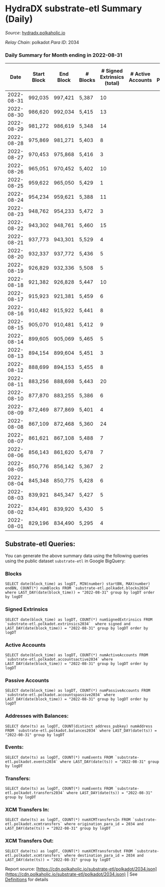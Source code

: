 # HydraDX substrate-etl Summary (Daily)

_Source_: [hydradx.polkaholic.io](https://hydradx.polkaholic.io)

*Relay Chain*: polkadot
*Para ID*: 2034



### Daily Summary for Month ending in 2022-08-31


| Date | Start Block | End Block | # Blocks | # Signed Extrinsics (total) | # Active Accounts | # Passive | # New | # Addresses with Balances | # Events | # Transfers | # XCM Transfers In | # XCM Transfers Out | Issues | 
| ---- | ----------- | --------- | -------- | --------------------------- | ----------------- | --------- | ----- | ------------------------- | -------- | ----------- | ------------------ | ------------------- | ------ |
| 2022-08-31 | 992,035 | 997,421 | 5,387 | 10 |  |  |  | 21,139 | 16,495 |   |   |   |  |
| 2022-08-30 | 986,620 | 992,034 | 5,415 | 13 |  |  |  | 21,139 | 16,534 | 3  |   |   |  |
| 2022-08-29 | 981,272 | 986,619 | 5,348 | 14 |  |  |  | 21,138 | 16,391 |   |   |   |  |
| 2022-08-28 | 975,869 | 981,271 | 5,403 | 8 |  |  |  | 21,138 | 16,478 | 3  |   |   |  |
| 2022-08-27 | 970,453 | 975,868 | 5,416 | 3 |  |  |  | 21,138 | 16,562 |   |   |   |  |
| 2022-08-26 | 965,051 | 970,452 | 5,402 | 10 |  |  |  | 21,138 | 16,477 |   |   |   |  |
| 2022-08-25 | 959,622 | 965,050 | 5,429 | 1 |  |  |  | 21,138 | 16,598 |   |   |   |  |
| 2022-08-24 | 954,234 | 959,621 | 5,388 | 11 |  |  |  | 21,138 | 16,444 |   |   |   |  |
| 2022-08-23 | 948,762 | 954,233 | 5,472 | 3 |  |  |  | 21,137 | 16,736 |   |   |   |  |
| 2022-08-22 | 943,302 | 948,761 | 5,460 | 15 |  |  |  | 21,137 | 16,666 |   |   |   |  |
| 2022-08-21 | 937,773 | 943,301 | 5,529 | 4 |  |  |  | 21,137 | 16,907 |   |   |   |  |
| 2022-08-20 | 932,337 | 937,772 | 5,436 | 5 |  |  |  | 21,136 | 16,627 |   |   |   |  |
| 2022-08-19 | 926,829 | 932,336 | 5,508 | 5 |  |  |  | 21,136 | 16,785 |   |   |   |  |
| 2022-08-18 | 921,382 | 926,828 | 5,447 | 10 |  |  |  | 21,136 | 16,674 |   |   |   |  |
| 2022-08-17 | 915,923 | 921,381 | 5,459 | 6 |  |  |  | 21,135 | 16,636 |   |   |   |  |
| 2022-08-16 | 910,482 | 915,922 | 5,441 | 8 |  |  |  | 21,135 | 16,649 |   |   |   |  |
| 2022-08-15 | 905,070 | 910,481 | 5,412 | 9 |  |  |  | 21,135 | 16,506 |   |   |   |  |
| 2022-08-14 | 899,605 | 905,069 | 5,465 | 5 |  |  |  | 21,134 | 16,715 |   |   |   |  |
| 2022-08-13 | 894,154 | 899,604 | 5,451 | 3 |  |  |  | 21,134 | 16,605 |   |   |   |  |
| 2022-08-12 | 888,699 | 894,153 | 5,455 | 8 |  |  |  | 21,134 | 16,693 |   |   |   |  |
| 2022-08-11 | 883,256 | 888,698 | 5,443 | 20 |  |  |  | 21,134 | 16,638 |   |   |   |  |
| 2022-08-10 | 877,870 | 883,255 | 5,386 | 6 |  |  |  | 21,133 | 16,484 |   |   |   |  |
| 2022-08-09 | 872,469 | 877,869 | 5,401 | 4 |  |  |  | 21,133 | 16,457 |   |   |   |  |
| 2022-08-08 | 867,109 | 872,468 | 5,360 | 24 |  |  |  | 21,133 | 16,462 |   |   |   |  |
| 2022-08-07 | 861,621 | 867,108 | 5,488 | 7 |  |  |  | 21,133 | 16,732 |   |   |   |  |
| 2022-08-06 | 856,143 | 861,620 | 5,478 | 7 |  |  |  | 21,132 | 16,759 |   |   |   |  |
| 2022-08-05 | 850,776 | 856,142 | 5,367 | 2 |  |  |  | 21,132 | 16,413 |   |   |   |  |
| 2022-08-04 | 845,348 | 850,775 | 5,428 | 6 |  |  |  | 21,132 | 16,559 |   |   |   |  |
| 2022-08-03 | 839,921 | 845,347 | 5,427 | 5 |  |  |  | 21,132 | 16,601 |   |   |   |  |
| 2022-08-02 | 834,491 | 839,920 | 5,430 | 5 |  |  |  | 21,132 | 16,547 |   |   |   |  |
| 2022-08-01 | 829,196 | 834,490 | 5,295 | 4 |  |  |  | 21,132 | 16,203 |   |   |   |  |

## Substrate-etl Queries:
You can generate the above summary data using the following queries using the public dataset `substrate-etl` in Google BigQuery:


### Blocks
```
SELECT date(block_time) as logDT, MIN(number) startBN, MAX(number) endBN, COUNT(*) numBlocks FROM `substrate-etl.polkadot.blocks2034`  where LAST_DAY(date(block_time)) = "2022-08-31" group by logDT order by logDT
```


### Signed Extrinsics
```
SELECT date(block_time) as logDT, COUNT(*) numSignedExtrinsics FROM `substrate-etl.polkadot.extrinsics2034`  where signed and LAST_DAY(date(block_time)) = "2022-08-31" group by logDT order by logDT
```


### Active Accounts
```
SELECT date(block_time) as logDT, COUNT(*) numActiveAccounts FROM `substrate-etl.polkadot.accountsactive2034` where LAST_DAY(date(block_time)) = "2022-08-31" group by logDT order by logDT
```


### Passive Accounts
```
SELECT date(block_time) as logDT, COUNT(*) numPassiveAccounts FROM `substrate-etl.polkadot.accountspassive2034` where LAST_DAY(date(block_time)) = "2022-08-31" group by logDT order by logDT
```


### Addresses with Balances:
```
SELECT date(ts) as logDT, COUNT(distinct address_pubkey) numAddress FROM `substrate-etl.polkadot.balances2034` where LAST_DAY(date(ts)) = "2022-08-31" group by logDT
```


### Events:
```
SELECT date(ts) as logDT, COUNT(*) numEvents FROM `substrate-etl.polkadot.events2034` where LAST_DAY(date(ts)) = "2022-08-31" group by logDT
```


### Transfers:
```
SELECT date(ts) as logDT, COUNT(*) numEvents FROM `substrate-etl.polkadot.transfers2034` where LAST_DAY(date(ts)) = "2022-08-31" group by logDT
```


### XCM Transfers In:
```
SELECT date(ts) as logDT, COUNT(*) numXCMTransfersIn FROM `substrate-etl.polkadot.xcmtransfers` where origination_para_id = 2034 and LAST_DAY(date(ts)) = "2022-08-31" group by logDT
```


### XCM Transfers Out:
```
SELECT date(ts) as logDT, COUNT(*) numXCMTransfersOut FROM `substrate-etl.polkadot.xcmtransfers` where destination_para_id = 2034 and LAST_DAY(date(ts)) = "2022-08-31" group by logDT
```



Report source: [https://cdn.polkaholic.io/substrate-etl/polkadot/2034.json](https://cdn.polkaholic.io/substrate-etl/polkadot/2034.json) | See [Definitions](/DEFINITIONS.md) for details
